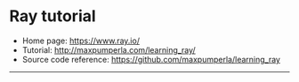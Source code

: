 # Ray tutorial

- Home page: https://www.ray.io/
- Tutorial: http://maxpumperla.com/learning_ray/
- Source code reference: https://github.com/maxpumperla/learning_ray

---
